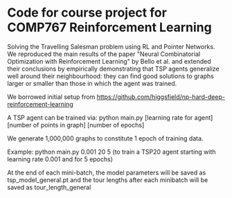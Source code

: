 # Code for course project for COMP767 Reinforcement Learning 
Solving the Travelling Salesman problem using RL and Pointer Networks. We reproduced the main results of the paper "Neural Combinatorial Optimization with Reinforcement Learning" by Bello et al. and extended their conclusions by empirically demonstrating that TSP agents generalize well around their neighbourhood: they can find good solutions to graphs larger or smaller than those in which the agent was trained.

We borrowed initial setup from https://github.com/higgsfield/np-hard-deep-reinforcement-learning

A TSP agent can be trained via: python main.py [learning rate for agent] [number of points in graph] [number of epochs]

We generate 1,000,000 graphs to constitute 1 epoch of training data.

Example: python main.py 0.001 20 5 (to train a TSP20 agent starting with learning rate 0.001 and for 5 epochs)

At the end of each mini-batch, the model parameters will be saved as tsp_model_general.pt and the tour lengths after each minibatch will be saved as tour_length_general




